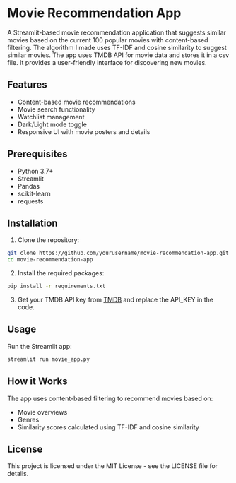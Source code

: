 # Movie Recommendation App

A Streamlit-based movie recommendation application that suggests similar movies based on the current 100 popular movies with content-based filtering. The algorithm I made uses TF-IDF and cosine similarity to suggest similar movies. The app uses TMDB API for movie data and stores it in a csv file. It provides a user-friendly interface for discovering new movies.

## Features

- Content-based movie recommendations
- Movie search functionality
- Watchlist management
- Dark/Light mode toggle
- Responsive UI with movie posters and details

## Prerequisites

- Python 3.7+
- Streamlit
- Pandas
- scikit-learn
- requests

## Installation

1. Clone the repository:
```bash
git clone https://github.com/yourusername/movie-recommendation-app.git
cd movie-recommendation-app
```

2. Install the required packages:
```bash
pip install -r requirements.txt
```

3. Get your TMDB API key from [TMDB](https://www.themoviedb.org/documentation/api) and replace the API_KEY in the code.

## Usage

Run the Streamlit app:
```bash
streamlit run movie_app.py
```

## How it Works

The app uses content-based filtering to recommend movies based on:
- Movie overviews
- Genres
- Similarity scores calculated using TF-IDF and cosine similarity

## License

This project is licensed under the MIT License - see the LICENSE file for details. 
